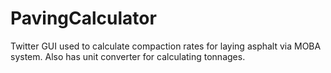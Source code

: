 # PavingCalculator

Twitter GUI used to calculate compaction rates for laying asphalt via MOBA system.  Also has unit converter for calculating tonnages.
